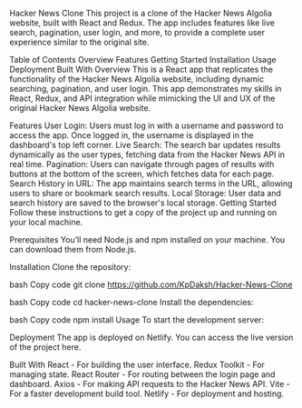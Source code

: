 Hacker News Clone
This project is a clone of the Hacker News Algolia website, built with React and Redux. The app includes features like live search, pagination, user login, and more, to provide a complete user experience similar to the original site.

Table of Contents
Overview
Features
Getting Started
Installation
Usage
Deployment
Built With
Overview
This is a React app that replicates the functionality of the Hacker News Algolia website, including dynamic searching, pagination, and user login. This app demonstrates my skills in React, Redux, and API integration while mimicking the UI and UX of the original Hacker News Algolia website.

Features
User Login: Users must log in with a username and password to access the app. Once logged in, the username is displayed in the dashboard's top left corner.
Live Search: The search bar updates results dynamically as the user types, fetching data from the Hacker News API in real time.
Pagination: Users can navigate through pages of results with buttons at the bottom of the screen, which fetches data for each page.
Search History in URL: The app maintains search terms in the URL, allowing users to share or bookmark search results.
Local Storage: User data and search history are saved to the browser's local storage.
Getting Started
Follow these instructions to get a copy of the project up and running on your local machine.

Prerequisites
You’ll need Node.js and npm installed on your machine. You can download them from Node.js.

Installation
Clone the repository:

bash
Copy code
git clone <https://github.com/KpDaksh/Hacker-News-Clone>


bash
Copy code
cd hacker-news-clone
Install the dependencies:

bash
Copy code
npm install
Usage
To start the development server:

Deployment
The app is deployed on Netlify. You can access the live version of the project here.

Built With
React - For building the user interface.
Redux Toolkit - For managing state.
React Router - For routing between the login page and dashboard.
Axios - For making API requests to the Hacker News API.
Vite - For a faster development build tool.
Netlify - For deployment and hosting.
